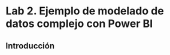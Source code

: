 Lab 2. Ejemplo de modelado de datos complejo con Power BI
================

Introducción
------------


